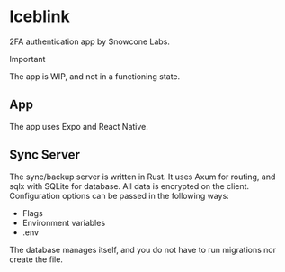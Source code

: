 # Iceblink

2FA authentication app by Snowcone Labs.

> [!IMPORTANT]
> The app is WIP, and not in a functioning state.

## App

The app uses Expo and React Native.

## Sync Server

The sync/backup server is written in Rust. It uses Axum for routing, and sqlx
with SQLite for database. All data is encrypted on the client. Configuration
options can be passed in the following ways:

- Flags
- Environment variables
- .env

The database manages itself, and you do not have to run migrations nor create
the file.
